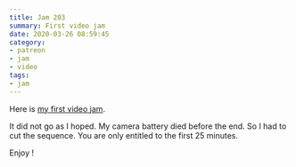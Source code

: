 ```yaml
---
title: Jam 203
summary: First video jam
date: 2020-03-26 08:59:45
category:
- patreon
- jam
- video
tags:
- jam
---
```


Here is [my first video jam](https://youtu.be/J7WQ-pz0nwg).

It did not go as I hoped. My camera battery died before the end. So I had to cut the sequence. You are only entitled to the first 25 minutes.

Enjoy !
